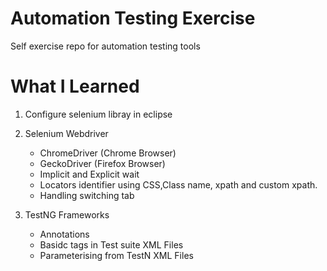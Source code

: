 Automation Testing Exercise
===========================
Self exercise repo for automation testing tools

What I Learned
==============
1. Configure selenium libray in eclipse

2. Selenium Webdriver
    - ChromeDriver (Chrome Browser)
    - GeckoDriver (Firefox Browser)
    - Implicit and Explicit wait
    - Locators identifier using CSS,Class name, xpath and custom xpath.
    - Handling switching tab

3. TestNG Frameworks 
    - Annotations
    - Basidc tags in Test suite XML Files
    - Parameterising from TestN XML Files